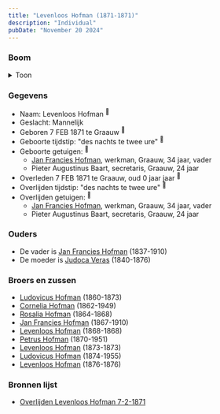 ```yaml
---
title: "Levenloos Hofman (1871-1871)"
description: "Individual"
pubDate: "November 20 2024"
---
```


### Boom
<details><summary>Toon</summary>

![test](https://www.plantuml.com/plantuml/svg/ZPBVQy8m4CVVyrSS-h0deRLgfuYuZdQRZ27inwkapQcXQI99EYdY_xwezGSJDfyIxhxVkmztDpQMQbiMWfYSonNLj82KPlb2grAoHoMK1gkfD2w5qf8bPmWPrvd0mn-BbQsWm295RGuXOr6ZijKAoKNLJ51ZO4C085AQeVvOyYoNQCnmM50kHoC8o9QGEvZkMnboS3GcL4BY43AE1fxLlA2o0TJ0Y-TvGHUW6GT9DubSwSsSes1R60vIcbQpL5ahS302_nuc3s_k2K9uqfIMwmkfoKiXPbIoMQQLCQboI3kF3-_n5Fo-xnqzsnDHoLH6uGirDMUKqA4aKHp4mPye7UzcXXvCFdVOOUyAOJXO8sDSBfoixK4IHqxNy_SqYQFn0sWAlbZQ2eLGQqUq9VN0MgrQGMhiSw1ske1BjJjzScptYjyeXLA_5-0qS5hV_ui8Qz3Glta6rnPt8sEKpDti3m00)
</details>

### Gegevens
- Naam: Levenloos Hofman <sup><a href="../s00416/" style="text-decoration:none" title="Overlijden Levenloos Hofman 7-2-1871">:link:</a></sup>
- Geslacht: Mannelijk
- Geboren 7 FEB 1871 te Graauw <sup><a href="../s00416/" style="text-decoration:none" title="Overlijden Levenloos Hofman 7-2-1871">:link:</a></sup>
- Geboorte tijdstip: "des nachts te twee ure" <sup><a href="../s00416/" style="text-decoration:none" title="Overlijden Levenloos Hofman 7-2-1871">:link:</a></sup>
- Geboorte getuigen: <sup><a href="../s00416/" style="text-decoration:none" title="Overlijden Levenloos Hofman 7-2-1871">:link:</a></sup>
  - [Jan Francies Hofman](../i00035/), werkman, Graauw, 34 jaar, vader
  - Pieter Augustinus Baart, secretaris, Graauw, 24 jaar
- Overleden 7 FEB 1871 te Graauw, oud 0 jaar jaar <sup><a href="../s00416/" style="text-decoration:none" title="Overlijden Levenloos Hofman 7-2-1871">:link:</a></sup>
- Overlijden tijdstip: "des nachts te twee ure" <sup><a href="../s00416/" style="text-decoration:none" title="Overlijden Levenloos Hofman 7-2-1871">:link:</a></sup>
- Overlijden getuigen: <sup><a href="../s00416/" style="text-decoration:none" title="Overlijden Levenloos Hofman 7-2-1871">:link:</a></sup>
  - [Jan Francies Hofman](../i00035/), werkman, Graauw, 34 jaar, vader
  - Pieter Augustinus Baart, secretaris, Graauw, 24 jaar

### Ouders
- De vader is [Jan Francies Hofman](../i00035/) (1837-1910)
- De moeder is [Judoca Veras](../i00037/) (1840-1876)

### Broers en zussen
- [Ludovicus Hofman](../i00243/) (1860-1873)
- [Cornelia Hofman](../i00244/) (1862-1949)
- [Rosalia Hofman](../i00245/) (1864-1868)
- [Jan Francies Hofman](../i00246/) (1867-1910)
- [Levenloos Hofman](../i00247/) (1868-1868)
- [Petrus Hofman](../i00248/) (1870-1951)
- [Levenloos Hofman](../i00250/) (1873-1873)
- [Ludovicus Hofman](../i00251/) (1874-1955)
- [Levenloos Hofman](../i00252/) (1876-1876)

### Bronnen lijst
- [Overlijden Levenloos Hofman 7-2-1871](../s00416/)